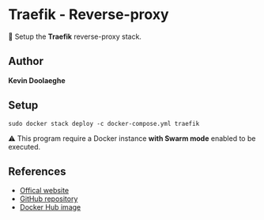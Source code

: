 # Traefik - Reverse-proxy

:triangular_flag_on_post: Setup the **Traefik** reverse-proxy stack.

## Author

**Kevin Doolaeghe**

## Setup

```
sudo docker stack deploy -c docker-compose.yml traefik
```

:warning: This program require a Docker instance **with Swarm mode** enabled to be executed.

## References

* [Offical website](https://traefik.io/)
* [GitHub repository](https://github.com/traefik/traefik)
* [Docker Hub image](https://hub.docker.com/_/traefik)
